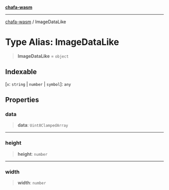 [**chafa-wasm**](../README.md)

***

[chafa-wasm](../README.md) / ImageDataLike

# Type Alias: ImageDataLike

> **ImageDataLike** = `object`

## Indexable

\[`x`: `string` \| `number` \| `symbol`\]: `any`

## Properties

### data

> **data**: `Uint8ClampedArray`

***

### height

> **height**: `number`

***

### width

> **width**: `number`
